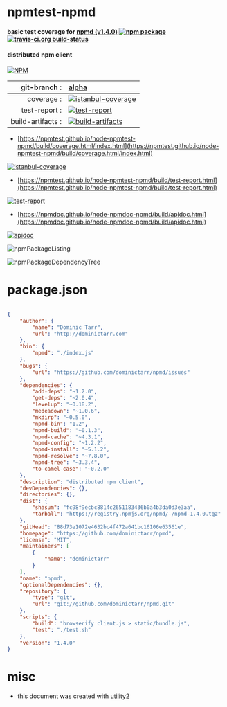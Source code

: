 # npmtest-npmd

#### basic test coverage for  [npmd (v1.4.0)](https://github.com/dominictarr/npmd)  [![npm package](https://img.shields.io/npm/v/npmtest-npmd.svg?style=flat-square)](https://www.npmjs.org/package/npmtest-npmd) [![travis-ci.org build-status](https://api.travis-ci.org/npmtest/node-npmtest-npmd.svg)](https://travis-ci.org/npmtest/node-npmtest-npmd)

#### distributed npm client

[![NPM](https://nodei.co/npm/npmd.png?downloads=true&downloadRank=true&stars=true)](https://www.npmjs.com/package/npmd)

| git-branch : | [alpha](https://github.com/npmtest/node-npmtest-npmd/tree/alpha)|
|--:|:--|
| coverage : | [![istanbul-coverage](https://npmtest.github.io/node-npmtest-npmd/build/coverage.badge.svg)](https://npmtest.github.io/node-npmtest-npmd/build/coverage.html/index.html)|
| test-report : | [![test-report](https://npmtest.github.io/node-npmtest-npmd/build/test-report.badge.svg)](https://npmtest.github.io/node-npmtest-npmd/build/test-report.html)|
| build-artifacts : | [![build-artifacts](https://npmtest.github.io/node-npmtest-npmd/glyphicons_144_folder_open.png)](https://github.com/npmtest/node-npmtest-npmd/tree/gh-pages/build)|

- [https://npmtest.github.io/node-npmtest-npmd/build/coverage.html/index.html](https://npmtest.github.io/node-npmtest-npmd/build/coverage.html/index.html)

[![istanbul-coverage](https://npmtest.github.io/node-npmtest-npmd/build/screenCapture.buildCi.browser.%252Ftmp%252Fbuild%252Fcoverage.lib.html.png)](https://npmtest.github.io/node-npmtest-npmd/build/coverage.html/index.html)

- [https://npmtest.github.io/node-npmtest-npmd/build/test-report.html](https://npmtest.github.io/node-npmtest-npmd/build/test-report.html)

[![test-report](https://npmtest.github.io/node-npmtest-npmd/build/screenCapture.buildCi.browser.%252Ftmp%252Fbuild%252Ftest-report.html.png)](https://npmtest.github.io/node-npmtest-npmd/build/test-report.html)

- [https://npmdoc.github.io/node-npmdoc-npmd/build/apidoc.html](https://npmdoc.github.io/node-npmdoc-npmd/build/apidoc.html)

[![apidoc](https://npmdoc.github.io/node-npmdoc-npmd/build/screenCapture.buildCi.browser.%252Ftmp%252Fbuild%252Fapidoc.html.png)](https://npmdoc.github.io/node-npmdoc-npmd/build/apidoc.html)

![npmPackageListing](https://npmtest.github.io/node-npmtest-npmd/build/screenCapture.npmPackageListing.svg)

![npmPackageDependencyTree](https://npmtest.github.io/node-npmtest-npmd/build/screenCapture.npmPackageDependencyTree.svg)



# package.json

```json

{
    "author": {
        "name": "Dominic Tarr",
        "url": "http://dominictarr.com"
    },
    "bin": {
        "npmd": "./index.js"
    },
    "bugs": {
        "url": "https://github.com/dominictarr/npmd/issues"
    },
    "dependencies": {
        "add-deps": "~1.2.0",
        "get-deps": "~2.0.4",
        "levelup": "~0.18.2",
        "medeadown": "~1.0.6",
        "mkdirp": "~0.5.0",
        "npmd-bin": "1.2",
        "npmd-build": "~0.1.3",
        "npmd-cache": "~4.3.1",
        "npmd-config": "~1.2.2",
        "npmd-install": "~5.1.2",
        "npmd-resolve": "~7.8.0",
        "npmd-tree": "~3.3.4",
        "to-camel-case": "~0.2.0"
    },
    "description": "distributed npm client",
    "devDependencies": {},
    "directories": {},
    "dist": {
        "shasum": "fc98f9ecbc8814c2651183436b0a4b3da0d3e3aa",
        "tarball": "https://registry.npmjs.org/npmd/-/npmd-1.4.0.tgz"
    },
    "gitHead": "88d73e1072e4632bc4f472a641bc16106e63561e",
    "homepage": "https://github.com/dominictarr/npmd",
    "license": "MIT",
    "maintainers": [
        {
            "name": "dominictarr"
        }
    ],
    "name": "npmd",
    "optionalDependencies": {},
    "repository": {
        "type": "git",
        "url": "git://github.com/dominictarr/npmd.git"
    },
    "scripts": {
        "build": "browserify client.js > static/bundle.js",
        "test": "./test.sh"
    },
    "version": "1.4.0"
}
```



# misc
- this document was created with [utility2](https://github.com/kaizhu256/node-utility2)
